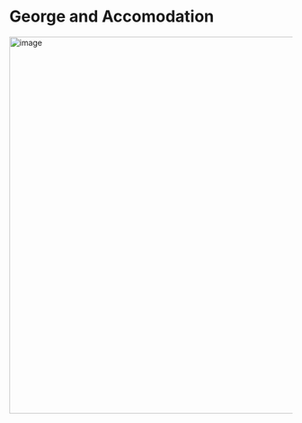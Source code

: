 # George and Accomodation #
<img width="670" alt="image" src="https://github.com/user-attachments/assets/d21dd5c1-f7bd-4523-b7df-cb2a2d7d9644">
